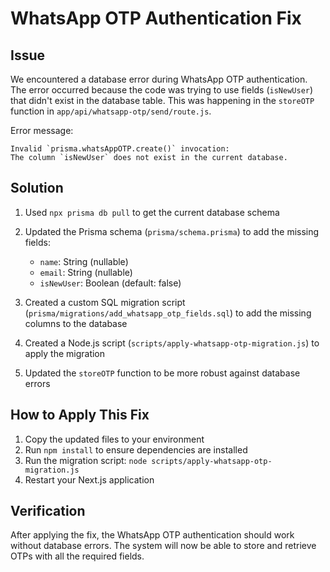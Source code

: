 # WhatsApp OTP Authentication Fix

## Issue
We encountered a database error during WhatsApp OTP authentication. The error occurred because the code was trying to use fields (`isNewUser`) that didn't exist in the database table. This was happening in the `storeOTP` function in `app/api/whatsapp-otp/send/route.js`.

Error message:
```
Invalid `prisma.whatsAppOTP.create()` invocation:
The column `isNewUser` does not exist in the current database.
```

## Solution

1. Used `npx prisma db pull` to get the current database schema
2. Updated the Prisma schema (`prisma/schema.prisma`) to add the missing fields:
   - `name`: String (nullable)
   - `email`: String (nullable)
   - `isNewUser`: Boolean (default: false)

3. Created a custom SQL migration script (`prisma/migrations/add_whatsapp_otp_fields.sql`) to add the missing columns to the database
4. Created a Node.js script (`scripts/apply-whatsapp-otp-migration.js`) to apply the migration
5. Updated the `storeOTP` function to be more robust against database errors

## How to Apply This Fix

1. Copy the updated files to your environment
2. Run `npm install` to ensure dependencies are installed
3. Run the migration script: `node scripts/apply-whatsapp-otp-migration.js`
4. Restart your Next.js application

## Verification

After applying the fix, the WhatsApp OTP authentication should work without database errors. The system will now be able to store and retrieve OTPs with all the required fields. 